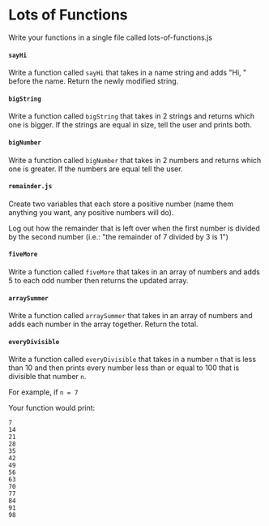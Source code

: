 # Lots of Functions

Write your functions in a single file called lots-of-functions.js

#### `sayHi`

Write a function called `sayHi` that takes in a name string and adds "Hi, " before the name.  Return the newly modified string.

#### `bigString`

Write a function called `bigString` that takes in 2 strings and returns which one is bigger.  If the strings are equal in size, tell the user and prints both.

#### `bigNumber`

Write a function called `bigNumber` that takes in 2 numbers and returns which one is greater. If the numbers are equal tell the user.

#### `remainder.js`

Create two variables that each store a positive number (name them anything you want, any positive numbers will do).

Log out how the remainder that is left over when the first number is divided by the second number (i.e.: "the remainder of 7 divided by 3 is 1")

#### `fiveMore`

Write a function called `fiveMore` that takes in an array of numbers and adds 5 to each odd number then returns the updated array.


#### `arraySummer`

Write a function called `arraySummer` that takes in an array of numbers and adds each number in the array together.  Return the total.

#### `everyDivisible`

Write a function called `everyDivisible` that takes in a number `n` that is less than 10 and then prints every number less than or equal to 100 that is divisible that number `n`.

For example, if `n = 7`

Your function would print:
```
7
14
21
28
35
42
49
56
63
70
77
84
91
98
```
